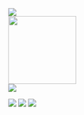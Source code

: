 <div align="left"> <img src="https://github-readme-stats.vercel.app/api/top-langs/?username=borisXBP&hide_title=true&hide_border=true&layout=compact&langs_count=6&text_color=000&icon_color=fff&bg_color=0,52fa5a,4dfcff,c64dff&theme=graywhite" /> </div>

<div align="left"> <img height="137px" src="https://github-readme-stats.vercel.app/api?username=borisXBP&hide_title=true&count_private=true&show_icons=true&theme=midnight-purple&hide=prs,contribs" /> </div>

<div align="left"> <img src="https://github-profile-trophy.vercel.app/?username=borisXBP" /> </div>

<span > <img src="https://img.shields.io/badge/-HTML5-E34F26?style=flat-square&logo=html5&logoColor=white" /> <img src="https://img.shields.io/badge/-CSS3-1572B6?style=flat-square&logo=css3" /> <img src="https://img.shields.io/badge/-JavaScript-oringe?style=flat-square&logo=javascript" /> </span>
